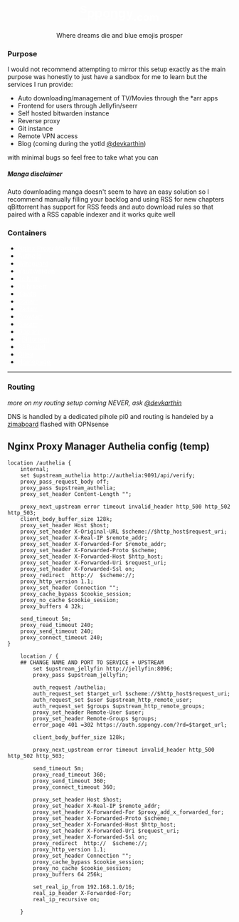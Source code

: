 <a style="color:white" href="https://sppongy.com"><h1 align="center"><sup>S</sup>ppongy<sub>.com</sub></h1></a>
<p align="center">Where dreams die and blue emojis prosper</p>

### Purpose 
I would not recommend attempting to mirror this setup exactly as the main purpose was honestly to just have a sandbox for me to learn but the services I run provide: 

- Auto downloading/management of TV/Movies through the *arr apps
- Frontend for users through Jellyfin/seerr
- Self hosted bitwarden instance
- Reverse proxy
- Git instance 
- Remote VPN access
- Blog (coming during the yotld [@devkarthin](https://github.com/devkarthin))

with minimal bugs so feel free to take what you can 

##### Manga disclaimer
Auto downloading manga doesn't seem to have an easy solution so I recommend manually filling your backlog and using RSS for new chapters  
qBittorrent has support for RSS feeds and auto download rules so that paired with a RSS capable indexer and it works quite well   

### Containers
- <a style="color:white" href="https://github.com/NginxProxyManager/nginx-proxy-manager">Nginx Proxy Manager</a>
- <a style="color:white" href="https://github.com/authelia/authelia">Authelia</a>
- <a style="color:white" href="https://github.com/linuxserver/docker-wireguard">Wireguard</a>
- <a style="color:white" href="https://github.com/dani-garcia/vaultwarden">Vaultwarden</a>
- <a style="color:white" href="https://github.com/jellyfin/jellyfin">Jellyfin</a>
- <a style="color:white" href="https://github.com/Fallenbagel/jellyseerr">Jellyseerr</a>
- <a style="color:white" href="https://github.com/Kareadita/Kavita">Kavita</a>
- <a style="color:white" href="https://github.com/Sonarr/Sonarr">Sonarr</a>
- <a style="color:white" href="https://github.com/Radarr/Radarr/">Radarr</a>
- <a style="color:white" href="https://github.com/Prowlarr/Prowlarr">Prowlarr</a>
- <a style="color:white" href="https://github.com/morpheus65535/bazarr">Bazarr</a>
- <a style="color:white" href="https://github.com/kiranshila/Doplarr">Doplarr</a>
- <a style="color:white" href="https://github.com/qbittorrent/qBittorrent">qBittorrent</a>
- <a style="color:white" href="https://github.com/sabnzbd/sabnzbd">SABnzbd</a>
- <a style="color:white" href="https://github.com/go-gitea/gitea">Gitea</a>
- <a style="color:white" href="https://github.com/benphelps/homepage">Homepage</a>

---

### Routing
*more on my routing setup coming NEVER, ask [@devkarthin](https://github.com/devkarthin)*

DNS is handled by a dedicated pihole pi0 and routing is handeled by a [zimaboard](https://shop.zimaboard.com/en-ca/products/zimaboard-single-board-server) flashed with OPNsense

## Nginx Proxy Manager Authelia config (temp)
```
location /authelia {
    internal;
    set $upstream_authelia http://authelia:9091/api/verify;
    proxy_pass_request_body off;
    proxy_pass $upstream_authelia;    
    proxy_set_header Content-Length "";
 
    proxy_next_upstream error timeout invalid_header http_500 http_502 http_503;
    client_body_buffer_size 128k;
    proxy_set_header Host $host;
    proxy_set_header X-Original-URL $scheme://$http_host$request_uri;
    proxy_set_header X-Real-IP $remote_addr;
    proxy_set_header X-Forwarded-For $remote_addr; 
    proxy_set_header X-Forwarded-Proto $scheme;
    proxy_set_header X-Forwarded-Host $http_host;
    proxy_set_header X-Forwarded-Uri $request_uri;
    proxy_set_header X-Forwarded-Ssl on;
    proxy_redirect  http://  $scheme://;
    proxy_http_version 1.1;
    proxy_set_header Connection "";
    proxy_cache_bypass $cookie_session;
    proxy_no_cache $cookie_session;
    proxy_buffers 4 32k;
 
    send_timeout 5m;
    proxy_read_timeout 240;
    proxy_send_timeout 240;
    proxy_connect_timeout 240;
}
 
    location / {
	## CHANGE NAME AND PORT TO SERVICE + UPSTREAM
        set $upstream_jellyfin http://jellyfin:8096;  
        proxy_pass $upstream_jellyfin;
 
		auth_request /authelia;
		auth_request_set $target_url $scheme://$http_host$request_uri;
		auth_request_set $user $upstream_http_remote_user;
		auth_request_set $groups $upstream_http_remote_groups;
		proxy_set_header Remote-User $user;
		proxy_set_header Remote-Groups $groups;
		error_page 401 =302 https://auth.sppongy.com/?rd=$target_url; 
 
		client_body_buffer_size 128k;
 
		proxy_next_upstream error timeout invalid_header http_500 http_502 http_503;
 
		send_timeout 5m;
		proxy_read_timeout 360;
		proxy_send_timeout 360;
		proxy_connect_timeout 360;
 
		proxy_set_header Host $host;
		proxy_set_header X-Real-IP $remote_addr;
		proxy_set_header X-Forwarded-For $proxy_add_x_forwarded_for;
		proxy_set_header X-Forwarded-Proto $scheme;
		proxy_set_header X-Forwarded-Host $http_host;
		proxy_set_header X-Forwarded-Uri $request_uri;
		proxy_set_header X-Forwarded-Ssl on;
		proxy_redirect  http://  $scheme://;
		proxy_http_version 1.1;
		proxy_set_header Connection "";
		proxy_cache_bypass $cookie_session;
		proxy_no_cache $cookie_session;
		proxy_buffers 64 256k;
 
		set_real_ip_from 192.168.1.0/16;
		real_ip_header X-Forwarded-For;
		real_ip_recursive on;
 
    }
```
